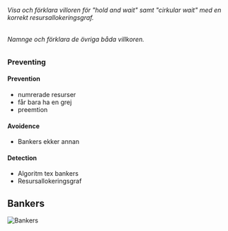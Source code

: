 ###### Visa och förklara villoren för "hold and wait" samt "cirkular wait" med en korrekt resursallokeringsgraf.




###### Namnge och förklara de övriga båda villkoren.


### Preventing

#### Prevention

  * numrerade resurser
  * får bara ha en grej
  * preemtion

#### Avoidence

  * Bankers ekker annan

#### Detection

  * Algoritm tex bankers
  * Resursallokeringsgraf

## Bankers

![Bankers](http://i.imgur.com/mYvqpQ5l.jpg)
